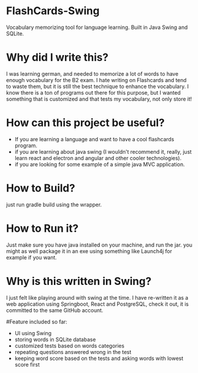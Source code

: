 # FlashCards-Swing
Vocabulary memorizing tool for language learning. Built in Java Swing and SQLite.

# Why did I write this?
I was learning german, and needed to memorize a lot of words to have enough vocabulary for the B2 exam. I hate writing on Flashcards and tend to waste them, but it is still the best technique to enhance the vocabulary. I know there is a ton of programs out there for this purpose, but I wanted something that is customized and that tests my vocabulary, not only store it!

# How can this project be useful?
 - If you are learning a language and want to have a cool flashcards program.
 - if you are learning about java swing (I wouldn't recommend it, really, just learn react and electron and angular and other cooler technologies).
 - if you are looking for some example of a simple java MVC application.
 
# How to Build?
just run gradle build using the wrapper.
 
# How to Run it?
Just make sure you have java installed on your machine, and run the jar. you might as well package it in an exe using something like Launch4j for example if you want.

# Why is this written in Swing?
I just felt like playing around with swing at the time. I have re-written it as a web application using Springboot, React and PostgreSQL, check it out, it is committed to the same GitHub account.

#Feature included so far:
 - UI using Swing
 - storing words in SQLite database
 - customized tests based on words categories
 - repeating questions answered wrong in the test
 - keeping word score based on the tests and asking words with lowest score first